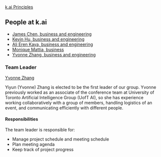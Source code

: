 [k.ai Principles](./principles.md)

People at k.ai
---

- [James Chen, business and engineering](./james_chen.md)
- [Kevin Hu, business and engineering](./kevin_hu.md)
- [Ali Eren Kaya, business and engineering](./alieren_kaya.md)
- [Monique Mattia, business](./monique_mattia.md)
- [Yvonne Zhang, business and engineering](./yiyun_zhang.md)


### Team Leader

[Yvonne Zhang](./yiyun_zhang.md)
<!-- Describe who and why the team leader was selected --> 
Yiyun (Yvonne) Zhang is elected to be the first leader of our group. Yvonne previously worked as an associate of the conference team at University of Toronto Artificial Intelligence Group (UofT AI), so she has experience working collaboratively with a group of members, handling logistics of an event, and communicating efficiently with different people.

#### Responsibilities
<!-- What is their role for your team?	--> 
The team leader is responsible for:
- Manage project schedule and meeting schedule
- Plan meeting agenda
- Keep track of project progress
